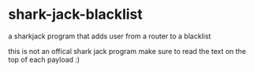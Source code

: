 # shark-jack-blacklist
a sharkjack program that adds user from a router to a blacklist


this is not an offical shark jack program make sure to read the text on the top of each payload :)
